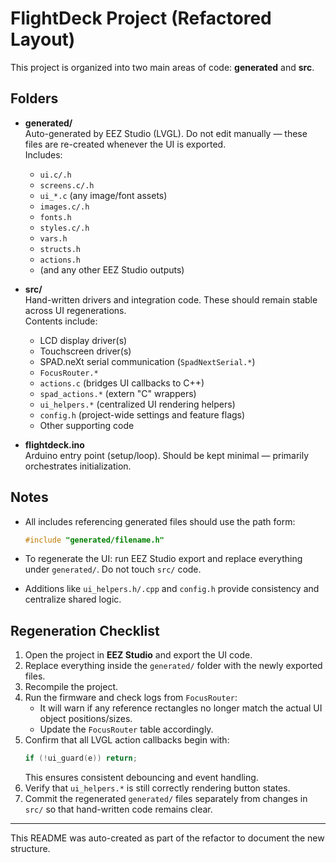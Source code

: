 # FlightDeck Project (Refactored Layout)

This project is organized into two main areas of code: **generated** and **src**.

## Folders

- **generated/**  
  Auto-generated by EEZ Studio (LVGL). Do not edit manually — these files are re-created whenever the UI is exported.  
  Includes:
  - `ui.c/.h`
  - `screens.c/.h`
  - `ui_*.c` (any image/font assets)
  - `images.c/.h`
  - `fonts.h`
  - `styles.c/.h`
  - `vars.h`
  - `structs.h`
  - `actions.h`
  - (and any other EEZ Studio outputs)

- **src/**  
  Hand-written drivers and integration code. These should remain stable across UI regenerations.  
  Contents include:
  - LCD display driver(s)
  - Touchscreen driver(s)
  - SPAD.neXt serial communication (`SpadNextSerial.*`)
  - `FocusRouter.*`
  - `actions.c` (bridges UI callbacks to C++)
  - `spad_actions.*` (extern "C" wrappers)
  - `ui_helpers.*` (centralized UI rendering helpers)
  - `config.h` (project-wide settings and feature flags)
  - Other supporting code

- **flightdeck.ino**  
  Arduino entry point (setup/loop). Should be kept minimal — primarily orchestrates initialization.

## Notes

- All includes referencing generated files should use the path form:  
  ```c
  #include "generated/filename.h"
  ```

- To regenerate the UI: run EEZ Studio export and replace everything under `generated/`. Do not touch `src/` code.

- Additions like `ui_helpers.h/.cpp` and `config.h` provide consistency and centralize shared logic.

## Regeneration Checklist

1. Open the project in **EEZ Studio** and export the UI code.  
2. Replace everything inside the `generated/` folder with the newly exported files.  
3. Recompile the project.  
4. Run the firmware and check logs from `FocusRouter`:  
   - It will warn if any reference rectangles no longer match the actual UI object positions/sizes.  
   - Update the `FocusRouter` table accordingly.  
5. Confirm that all LVGL action callbacks begin with:  
   ```c
   if (!ui_guard(e)) return;
   ```  
   This ensures consistent debouncing and event handling.  
6. Verify that `ui_helpers.*` is still correctly rendering button states.  
7. Commit the regenerated `generated/` files separately from changes in `src/` so that hand-written code remains clear.

---

This README was auto-created as part of the refactor to document the new structure.
